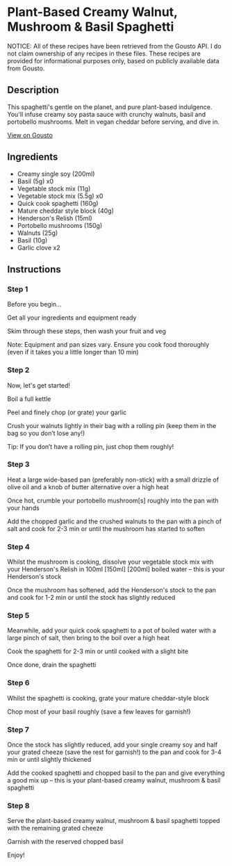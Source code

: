 # Plant-Based Creamy Walnut, Mushroom & Basil Spaghetti

NOTICE: All of these recipes have been retrieved from the Gousto API. I do not claim ownership of any recipes in these files. These recipes are provided for informational purposes only, based on publicly available data from Gousto.

## Description

This spaghetti's gentle on the planet, and pure plant-based indulgence. You'll infuse creamy soy pasta sauce with crunchy walnuts, basil and portobello mushrooms. Melt in vegan cheddar before serving, and dive in. 

[View on Gousto](https://www.gousto.co.uk/recipes/cookbook/plant-based-creamy-walnut-mushroom-parsley-spaghetti)

## Ingredients

- Creamy single soy (200ml)
- Basil (5g) x0
- Vegetable stock mix (11g)
- Vegetable stock mix (5.5g) x0
- Quick cook spaghetti (160g)
- Mature cheddar style block (40g)
- Henderson's Relish (15ml)
- Portobello mushrooms (150g)
- Walnuts (25g)
- Basil (10g)
- Garlic clove x2

## Instructions


### Step 1

Before you begin...

Get all your ingredients and equipment ready

Skim through these steps, then wash your fruit and veg

Note: Equipment and pan sizes vary. Ensure you cook food thoroughly (even if it takes you a little longer than 10 min)


### Step 2

Now, let's get started!

Boil a full kettle

Peel and finely chop (or grate) your garlic

Crush your walnuts lightly in their bag with a rolling pin (keep them in the bag so you don’t lose any!)

Tip: If you don’t have a rolling pin, just chop them roughly!


### Step 3

Heat a large wide-based pan (preferably non-stick) with a small drizzle of olive oil and a knob of butter alternative over a high heat

Once hot, crumble your portobello mushroom[s] roughly into the pan with your hands

Add the chopped garlic and the crushed walnuts to the pan with a pinch of salt and cook for<span class="text-danger"> </span>2-3 min or until the mushroom has started to soften


### Step 4

Whilst the mushroom is cooking, dissolve your vegetable stock mix with your Henderson's Relish in 100ml <span class="text-purple">[150ml] </span><span class="text-danger">[200ml]</span> boiled water – this is your Henderson's stock

Once the mushroom has softened, add the Henderson's stock to the pan and cook for 1-2 min or until the stock has slightly reduced


### Step 5

Meanwhile, add your quick cook spaghetti to a pot of boiled water with a large pinch of salt, then bring to the boil over a high heat

Cook the spaghetti for 2-3 min or until cooked with a slight bite

Once done, drain the spaghetti


### Step 6

Whilst the spaghetti is cooking, grate your mature cheddar-style block

Chop most of your basil roughly (save a few leaves for garnish!)


### Step 7

Once the stock has slightly reduced, add your single creamy soy and half your grated cheeze (save the rest for garnish!) to the pan and cook for 3-4 min or until slightly thickened

Add the cooked spaghetti and chopped basil to the pan and give everything a good mix up – this is your plant-based creamy walnut, mushroom & basil spaghetti

### Step 8

Serve the plant-based creamy walnut, mushroom & basil spaghetti topped with the remaining grated cheeze

Garnish with the reserved chopped basil

Enjoy!


